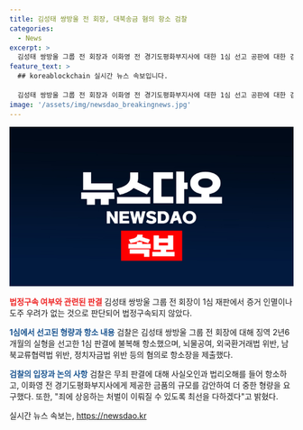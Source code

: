 ```yaml
---
title: 김성태 쌍방울 전 회장, 대북송금 혐의 항소 검찰
categories:
  - News
excerpt: >
  김성태 쌍방울 그룹 전 회장과 이화영 전 경기도평화부지사에 대한 1심 선고 공판에 대한 검찰의 항소가 이뤄졌다. 김 전 회장에 대한 뇌물공여, 외국환거래법 위반 등의 혐의에 대해 사실오인과 법리오해를 이유로 항소하며, 양형부당을 주장했다. 검찰은 최선을 다해 죄에 상응하는 처벌을 이뤄내겠다고 밝혔으며, 김 전 회장에 대한 법정구속은 하지 않았다.
feature_text: >
  ## koreablockchain 실시간 뉴스 속보입니다.

  김성태 쌍방울 그룹 전 회장과 이화영 전 경기도평화부지사에 대한 1심 선고 공판에 대한 검찰의 항소가 이뤄졌다. 김 전 회장에 대한 뇌물공여, 외국환거래법 위반 등의 혐의에 대해 사실오인과 법리오해를 이유로 항소하며, 양형부당을 주장했다. 검찰은 최선을 다해 죄에 상응하는 처벌을 이뤄내겠다고 밝혔으며, 김 전 회장에 대한 법정구속은 하지 않았다.
image: '/assets/img/newsdao_breakingnews.jpg'
---
```


<p><img src="/assets/img/newsdao_breakingnews.jpg" alt="koreablockchain 속보" /></p>

<p><b><span style="color: #ee2323;">법정구속 여부와 관련된 판결</span></b>
김성태 쌍방울 그룹 전 회장이 1심 재판에서 증거 인멸이나 도주 우려가 없는 것으로 판단되어 법정구속되지 않았다.</p>

<p><b><span style="color: #1a5490;">1심에서 선고된 형량과 항소 내용</span></b>
검찰은 김성태 쌍방울 그룹 전 회장에 대해 징역 2년6개월의 실형을 선고한 1심 판결에 불복해 항소했으며, 뇌물공여, 외국환거래법 위반, 남북교류협력법 위반, 정치자금법 위반 등의 혐의로 항소장을 제출했다.</p>

<p><b><span style="color: #1a5490;">검찰의 입장과 논의 사항</span></b>
검찰은 무죄 판결에 대해 사실오인과 법리오해를 들어 항소하고, 이화영 전 경기도평화부지사에게 제공한 금품의 규모를 감안하여 더 중한 형량을 요구했다. 또한, "죄에 상응하는 처벌이 이뤄질 수 있도록 최선을 다하겠다"고 밝혔다.</p>
실시간 뉴스 속보는, <a href="https://newsdao.kr" rel="dofollow">https://newsdao.kr</a>


